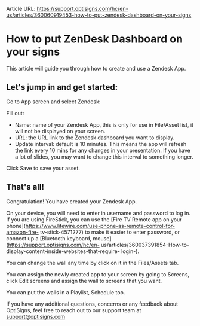 Article URL: https://support.optisigns.com/hc/en-us/articles/360060919453-how-to-put-zendesk-dashboard-on-your-signs

# How to put ZenDesk Dashboard on your signs

This article will guide you through how to create and use a Zendesk App.

## Let's jump in and get started:

Go to App screen and select Zendesk:

Fill out:

  * Name: name of your Zendesk App, this is only for use in File/Asset list, it will not be displayed on your screen.
  * URL: the URL link to the Zendesk dashboard you want to display.
  * Update interval: default is 10 minutes. This means the app will refresh the link every 10 mins for any changes in your presentation. If you have a lot of slides, you may want to change this interval to something longer.

Click Save to save your asset.

## That's all!

Congratulation! You have created your Zendesk App.

On your device, you will need to enter in username and password to log in.  
If you are using FireStick, you can use the [Fire TV Remote app on your
phone](https://www.lifewire.com/use-phone-as-remote-control-for-amazon-fire-
tv-stick-4571277) to make it easier to enter password, or connect up a
[Bluetooth keyboard, mouse](https://support.optisigns.com/hc/en-
us/articles/360037391854-How-to-display-content-inside-websites-that-require-
login-).

You can change the wall any time by click on it in the Files/Assets tab.

You can assign the newly created app to your screen by going to Screens, click
Edit screens and assign the wall to screens that you want.

You can put the walls in a Playlist, Schedule too.

If you have any additional questions, concerns or any feedback about
OptiSigns, feel free to reach out to our support team at
[support@optisigns.com](mailto:support@optisigns.com)

